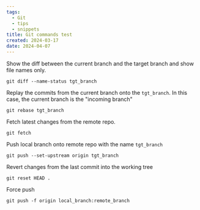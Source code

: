 ```yaml
---
tags:
  - Git
  - tips
  - snippets
title: Git commands test
created: 2024-03-17
date: 2024-04-07
---
```

Show the diff between the current branch and the target branch and show file names only.
```shell
git diff --name-status tgt_branch
```

Replay the commits from the current branch onto the `tgt_branch`. In this case, the current branch is the "incoming branch"
```shell
git rebase tgt_branch
```

Fetch latest changes from the remote repo.
```shell
git fetch
```

Push local branch onto remote repo with the name `tgt_branch`
```shell
git push --set-upstream origin tgt_branch
```

Revert changes from the last commit into the working tree
```shell
git reset HEAD .
```

Force push 
```shell
git push -f origin local_branch:remote_branch
```